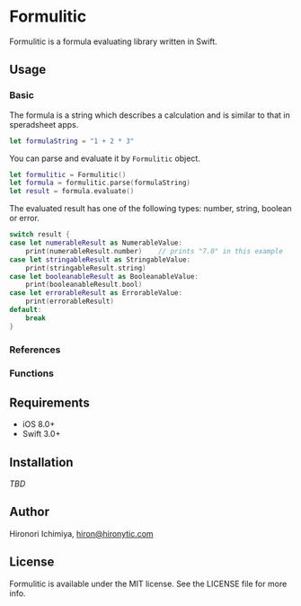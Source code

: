 # Formulitic

Formulitic is a formula evaluating library written in Swift.

## Usage

### Basic

The formula is a string which describes a calculation and is similar to that in speradsheet apps.

```swift
let formulaString = "1 + 2 * 3"
```

You can parse and evaluate it by `Formulitic` object.

```swift
let formulitic = Formulitic()
let formula = formulitic.parse(formulaString)
let result = formula.evaluate()
```

The evaluated result has one of the following types: number, string, boolean or error.

```swift
switch result {
case let numerableResult as NumerableValue:
    print(numerableResult.number)    // prints "7.0" in this example
case let stringableResult as StringableValue:
    print(stringableResult.string)
case let booleanableResult as BooleanableValue:
    print(booleanableResult.bool)
case let errorableResult as ErrorableValue:
    print(errorableResult)
default:
    break
}
```

### References




### Functions








## Requirements

- iOS 8.0+
- Swift 3.0+

## Installation

*TBD*

<!--
### CocoaPods

Formulitic is available through [CocoaPods](http://cocoapods.org).
To install it, simply add the following lines to your Podfile:

```ruby
use_frameworks!
pod "Formulitic"
```

### Carthage

Formulitic is available through [Carthage](https://github.com/Carthage/Carthage).
To install it, simply add the following line to your Cartfile:

```
github "hironytic/Formulitic"
```
-->

## Author

Hironori Ichimiya, hiron@hironytic.com

## License

Formulitic is available under the MIT license. See the LICENSE file for more info.
